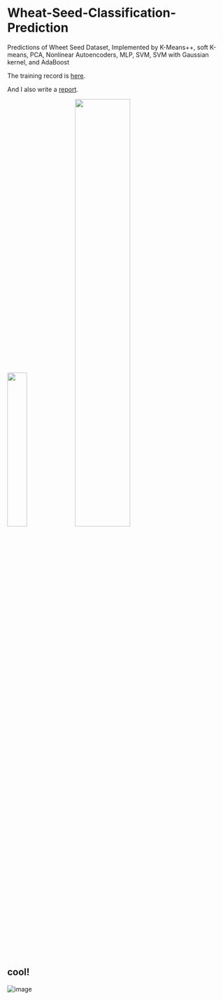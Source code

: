 # Wheat-Seed-Classification-Prediction
Predictions of Wheet Seed Dataset, Implemented by K-Means++, soft K-means, PCA, Nonlinear Autoencoders, MLP, SVM, SVM with Gaussian kernel, and AdaBoost

The training record is [here](https://github.com/Wendy-Ying/Wheat-Seed-Classification-Prediction/blob/main/record.md).

And I also write a [report](https://github.com/Wendy-Ying/Wheat-Seed-Classification-Prediction/blob/main/report.pdf).

<img src="https://github.com/user-attachments/assets/55e0a9b2-2e8a-47df-aefe-65b06e770b46" width="30%">
<img src="https://github.com/user-attachments/assets/734a5fd9-e11c-4f40-b1fb-4ade6119f830" width="50%">

## cool!
![image](https://github.com/user-attachments/assets/0d0a3f42-521c-4e41-b2c5-c04622a472d6)
